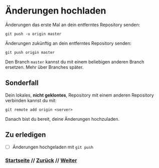 # Änderungen hochladen
Änderungen das erste Mal an dein entferntes Repository senden:

```
git push -u origin master
```

Änderungen zukünftig an dein entferntes Repository senden:

```
git push origin master
```

Den Branch `master` kannst du mit einem beliebigen anderen Branch ersetzen. Mehr über Branches später. 

## Sonderfall

Dein lokales, **nicht geklontes**, Repository mit einem anderen Repository verbinden kannst du mit:

```
git remote add origin <server>
```

Danach bist du bereit, deine Änderungen hochzuladen.

## Zu erledigen
- [ ] Änderungen hochgeladen mit `git push`

### [Startseite](index.md) // [Zurück](commit.md) // [Weiter](clone.md)
